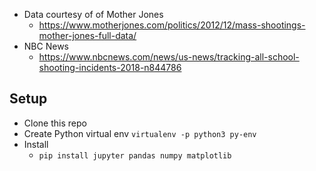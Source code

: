 * Data courtesy of of Mother Jones 
    *   https://www.motherjones.com/politics/2012/12/mass-shootings-mother-jones-full-data/
* NBC News
    * https://www.nbcnews.com/news/us-news/tracking-all-school-shooting-incidents-2018-n844786

## Setup

*   Clone this repo
*   Create Python virtual env `virtualenv -p python3 py-env`
*   Install
    *   `pip install jupyter pandas numpy matplotlib`
    
